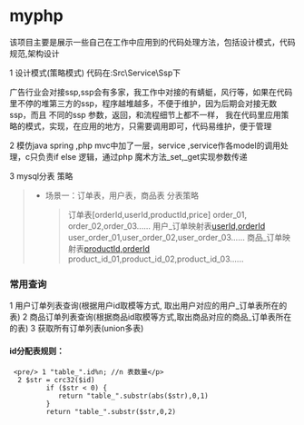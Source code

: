 # myphp
该项目主要是展示一些自己在工作中应用到的代码处理方法，包括设计模式，代码规范,架构设计

1 设计模式(策略模式)  代码在:Src\Service\Ssp下

  广告行业会对接ssp,ssp会有多家，我工作中对接的有蜻蜓，风行等，如果在代码里不停的堆第三方的ssp，程序越堆越多，不便于维护，因为后期会对接无数ssp，而且
  不同的ssp 参数，返回，和流程细节上都不一样，
  我在代码里应用策略的模式，实现，在应用的地方，只需要调用即可，代码易维护，便于管理
 
 
2 模仿java spring ,php mvc中加了一层，service ,service作各model的调用处理，c只负责if else 逻辑，通过php 魔术方法_set,_get实现参数传递

3 mysql分表 策略
  > * 场景一：订单表，用户表，商品表 分表策略
  >   >订单表[orderId,userId,productId,price] order_01, order_02,order_03......
  >   >用户_订单映射表[userId,orderId](分表产品产生业务表) user_order_01,user_order_02,user_order_03...... 
  >   >商品_订单映射表[productId,orderId](分表产生业务表) product_id_01,product_id_02,product_id_03......
  ### 常用查询  
  1 用户订单列表查询(根据用户id取模等方式, 取出用户对应的用户_订单表所在的表)
  2 商品订单列表查询(根据商品id取模等方式,取出商品对应的商品_订单表所在的表)
  3 获取所有订单列表(union多表)
  #### id分配表规则：        
     <pre/> 1 "table_".id%n; //n 表数量</p>
      2 $str = crc32($id)
             if ($str < 0) {
                return "table_".substr(abs($str),0,1)
             }
             return "table_".substr($str,0,2)
           
